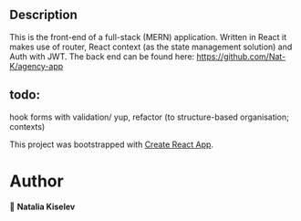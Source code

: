 ## Description 
This is the front-end of a full-stack (MERN) application. Written in React it makes use of router, React context (as the state management solution) and Auth with JWT. The back end can be found here: https://github.com/Nat-K/agency-app

## todo:
hook forms with validation/ yup, refactor (to structure-based organisation; contexts) 

This project was bootstrapped with [Create React App](https://github.com/facebook/create-react-app).

# Author

👤 **Natalia Kiselev**
